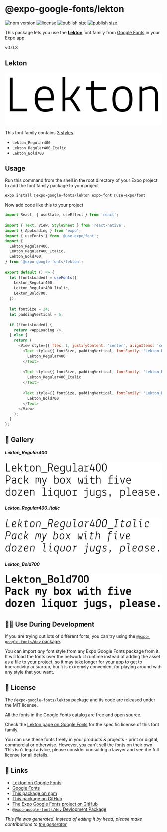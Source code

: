 # @expo-google-fonts/lekton

![npm version](https://flat.badgen.net/npm/v/@expo-google-fonts/lekton)
![license](https://flat.badgen.net/github/license/expo/google-fonts)
![publish size](https://flat.badgen.net/packagephobia/install/@expo-google-fonts/lekton)
![publish size](https://flat.badgen.net/packagephobia/publish/@expo-google-fonts/lekton)

This package lets you use the [**Lekton**](https://fonts.google.com/specimen/Lekton) font family from [Google Fonts](https://fonts.google.com/) in your Expo app.

v0.0.3

## Lekton

![Lekton](./font-family.png)

This font family contains [3 styles](#gallery).

- `Lekton_Regular400`
- `Lekton_Regular400_Italic`
- `Lekton_Bold700`

## Usage

Run this command from the shell in the root directory of your Expo project to add the font family package to your project
```sh
expo install @expo-google-fonts/lekton expo-font @use-expo/font
```

Now add code like this to your project
```js
import React, { useState, useEffect } from 'react';

import { Text, View, StyleSheet } from 'react-native';
import { AppLoading } from 'expo';
import { useFonts } from '@use-expo/font';
import {
  Lekton_Regular400,
  Lekton_Regular400_Italic,
  Lekton_Bold700,
} from '@expo-google-fonts/lekton';

export default () => {
  let [fontsLoaded] = useFonts({
    Lekton_Regular400,
    Lekton_Regular400_Italic,
    Lekton_Bold700,
  });

  let fontSize = 24;
  let paddingVertical = 6;

  if (!fontsLoaded) {
    return <AppLoading />;
  } else {
    return (
      <View style={{ flex: 1, justifyContent: 'center', alignItems: 'center' }}>
        <Text style={{ fontSize, paddingVertical, fontFamily: 'Lekton_Regular400' }}>
          Lekton_Regular400
        </Text>

        <Text style={{ fontSize, paddingVertical, fontFamily: 'Lekton_Regular400_Italic' }}>
          Lekton_Regular400_Italic
        </Text>

        <Text style={{ fontSize, paddingVertical, fontFamily: 'Lekton_Bold700' }}>
          Lekton_Bold700
        </Text>
      </View>
    );
  }
};

```

## 🔡 Gallery

##### Lekton_Regular400
![Lekton_Regular400](./919f93dff330901c348455426b31bc6ad6270b29b4527387ab2f16ae1a8b1b37.ttf.png)

##### Lekton_Regular400_Italic
![Lekton_Regular400_Italic](./5bdc665e2f574f3cde6b0db13ba296956f6736f4277decf03a015151ca063072.ttf.png)

##### Lekton_Bold700
![Lekton_Bold700](./34d7bf522a1cd2ddb84bd57082d9651c5155029004a5a66c713dec61c865ab08.ttf.png)


## 👩‍💻 Use During Development

If you are trying out lots of different fonts, you can try using the [`@expo-google-fonts/dev` package](https://github.com/expo/google-fonts/tree/master/font-packages/dev#readme).

You can import *any* font style from any Expo Google Fonts package from it. It will load the fonts
over the network at runtime instead of adding the asset as a file to your project, so it may take longer
for your app to get to interactivity at startup, but it is extremely convenient
for playing around with any style that you want.

## 📖 License

The `@expo-google-fonts/lekton` package and its code are released under the MIT license.

All the fonts in the Google Fonts catalog are free and open source.

Check the [Lekton page on Google Fonts](https://fonts.google.com/specimen/Lekton) for the specific license of this font family.

You can use these fonts freely in your products & projects - print or digital, commercial or otherwise. However, you can't sell the fonts on their own. This isn't legal advice, please consider consulting a lawyer and see the full license for all details.

## 🔗 Links

- [Lekton on Google Fonts](https://fonts.google.com/specimen/Lekton)
- [Google Fonts](https://fonts.google.com/)
- [This package on npm](https://www.npmjs.com/package/@expo-google-fonts/lekton)
- [This package on GitHub](https://github.com/expo/google-fonts/tree/master/font-packages/lekton)
- [The Expo Google Fonts project on GitHub](https://github.com/expo/google-fonts)
- [`@expo-google-fonts/dev` Devlopment Package](https://github.com/expo/google-fonts/tree/master/font-packages/dev)


*This file was generated. Instead of editing it by head, please make contributions to [the generator](https://github.com/expo/google-fonts/tree/master/packages/generator)*
